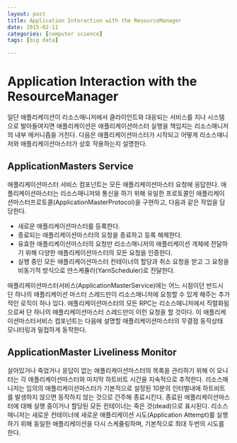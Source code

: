 ```yaml
---
layout: post
title: Application Interaction with the ResourceManager
date: 2015-02-11
categories: [computer science]
tags: [big data]

---
```


# Application Interaction with the ResourceManager

일단 애플리케이션이 리소스매니저에서 클라이언트와 대응되는 서비스를 지나 시스템으로 발아들여지면 애플리케이션은 애플리케이션마스터 실행을 책임지는 리소스매니저의 내부 메커니즘을 거친다. 다음은 애플리케이션마스터가 시작되고 어떻게 리소스매니저와 애플리케이션마스터가 상호 작용하는지 설명한다.

## ApplicationMasters Service

애플리케이션마스터 서비스 컴포넌트는 모든 애플리케이션마스터 요청에 응답한다. 애플리케이션마스터는 리소스매니저와 통신을 하기 위해 유일한 프로토콜인 애플리케이션마스터프로토콜(ApplicationMasterProtocol)을 구현하고, 다음과 같은 작업을 담당한다.

* 새로운 애플리케이션마스터를 등록한다.
* 종료되는 애플리케이션마스터의 요청을 종료하고 등록 해제한다.
* 유효한 애플리케이션마스터의 요청만 리소스매니저의 애플리케이션 개체에 전달하기 위해 다양한 애플리케이션마스터의 모든 요청을 인증한다.
* 실행 중인 모든 애플리케이션마스터 컨테이너의 할당과 취소 요청을 받고 그 요청을 비동기적 방식으로 얀스케쥴러(YarnScheduler)로 전달한다.

애플리케이션마스터서비스(ApplicationMasterService)에는 어느 시점이던 반드시 단 하나의 애플리케이션 마스터 스레드만이 리소스매니저에 요청할 수 있게 해주는 추가적인 로직이 하나 있다. 애플리케이션마스터의 모든 RPC는 리소스매니저에서 직렬화됨으로써 단 하나의 애플리케이션마스터 스레드만이 이런 요청을 할 것이다. 이 애플리케이션마스터서비스 컴포넌트는 다음에 설명할 애플리케이션마스터의 무결점 동작상태 모니터링과 밀접하게 동작한다.

## ApplicationMaster Liveliness Monitor

살아있거나 죽었거나 응답이 없는 애플리케이션마스터의 목록을 관리하기 위해 이 모니터는 각 애플리케이션마스터와 마지막 하트비트 시간을 지속적으로 추적한다. 리소스매니저는 임의의 애플리케이션마스터가 기본적으로 설정된 10분의 인터벌내에 하트비트를 발생하지 않으면 동작하지 않는 것으로 간주해 종료시킨다. 종료된 애플리케이션마스터에 대해 실행 중이거나 할당된 모든 컨테이너는 죽은 것(dead)으로 표시된다. 리소스매니저는 새로운 컨테이너에 새로운 애플리케이션 시도(Application Attempt)를 실행하기 위해 동일한 애플리케이션을 다시 스케쥴링하며, 기본적으로 최대 두번의 시도를 한다.






